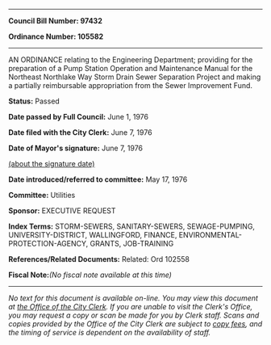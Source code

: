 

********

**Council Bill Number: 97432**
   
**Ordinance Number: 105582**
********

 AN ORDINANCE relating to the Engineering Department; providing for the preparation of a Pump Station Operation and Maintenance Manual for the Northeast Northlake Way Storm Drain Sewer Separation Project and making a partially reimbursable appropriation from the Sewer Improvement Fund.

**Status:** Passed
   
**Date passed by Full Council:** June 1, 1976
   
**Date filed with the City Clerk:** June 7, 1976
   
**Date of Mayor's signature:** June 7, 1976
   
[(about the signature date)](/~public/approvaldate.htm)
   
   
   
**Date introduced/referred to committee:** May 17, 1976
   
**Committee:** Utilities
   
**Sponsor:** EXECUTIVE REQUEST
   
   
**Index Terms:** STORM-SEWERS, SANITARY-SEWERS, SEWAGE-PUMPING, UNIVERSITY-DISTRICT, WALLINGFORD, FINANCE, ENVIRONMENTAL-PROTECTION-AGENCY, GRANTS, JOB-TRAINING

**References/Related Documents:** Related: Ord 102558

**Fiscal Note:**_(No fiscal note available at this time)_
********

_No text for this document is available on-line. You may view this document at [the Office of the City Clerk](http://www.seattle.gov/leg/clerk/contactUs.htm). If you are unable to visit the Clerk's Office, you may request a copy or scan be made for you by Clerk staff. Scans and copies provided by the Office of the City Clerk are subject to [copy fees](http://clerk.seattle.gov/~public/clerkfees.htm), and the timing of service is dependent on the availability of staff._

